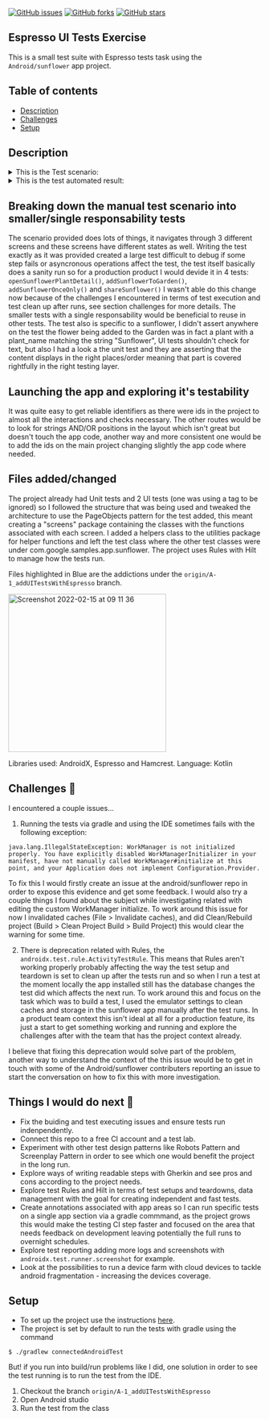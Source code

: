 [![GitHub issues](https://img.shields.io/github/issues/a-padinha/sunflower?style=plastic)](https://github.com/a-padinha/sunflower/issues)
[![GitHub forks](https://img.shields.io/github/forks/a-padinha/sunflower)](https://github.com/a-padinha/sunflower/network)
[![GitHub stars](https://img.shields.io/github/stars/a-padinha/sunflower)](https://github.com/a-padinha/sunflower/stargazers)

## Espresso UI Tests Exercise
This is a small test suite with Espresso tests task using the `Android/sunflower` app project.

## Table of contents
* [Description](#description)
* [Challenges](#Challenges)
* [Setup](#setup)

## Description

<details>
<summary>
This is the Test scenario:
</summary>
<pre>
     * 1. Open app
     * 2. Check that Garden is empty
     * 3. Open Plant list
     * 4. Scroll to sunflower
     * 5. Open it
     * 6. Check we have img and description and can add plant to garden
     * 7. Add it to garden
     * 8. Check that user can't add more than one ('Add' button disappeared)
     * 9. Open My Garden
     * 10. Check Sunflower was added to garden and have planted date/last watered date and should be
     *     watered in 3 days from last watered date
     * 11. Open it
     * 12. Check we have img and description and don't have 'add plant to garden' button
     * 13. Check that user can share link to this plant via share icon from right corner 
</pre>
</details>

<details>
<summary>
This is the test automated result:
</summary>
<pre>
   @Test
    gardenAndPlantListSanity() {
        gardenScreen.gardenIsEmptyIsDisplayed()
        plantListScreen.tapOnPlantListTab()
        plantListScreen.scrollAndTapOnSunflower()
        plantDetailScreen.plantDetailImageIsDisplayed()
        plantDetailScreen.plantDetailDescriptionIsDisplayed()
        plantDetailScreen.tapOnAddPlant()
        plantDetailScreen.addPlantIsNotDisplayed()
        plantDetailScreen.pressBack()
        gardenScreen.tapOnGardenTab()
        gardenScreen.plantNameIsDisplayed()
        gardenScreen.plantPlantedDateIsDisplayed()
        gardenScreen.plantLastWateredIsDisplayed()
        gardenScreen.plantWaterIntervalIsDisplayed()
        gardenScreen.tapOnPlantDetail()
        plantDetailScreen.plantDetailImageIsDisplayed()
        plantDetailScreen.plantDetailDescriptionIsDisplayed()
        plantDetailScreen.addPlantIsNotDisplayed()
        plantDetailScreen.tapOnShare()
    }
</pre>
</details>

## Breaking down the manual test scenario into smaller/single responsability tests

The scenario provided does lots of things, it navigates through 3 different screens and these screens have different states as well.
Writing the test exactly as it was provided created a large test difficult to debug if some step fails or asyncronous 
operations affect the test, the test itself basically does a sanity run so for a production product I would devide it in 4 tests:
`openSunflowerPlantDetail()`, `addSunflowerToGarden()`, `addSunflowerOnceOnly()` and `shareSunflower()` I wasn't able do this change now
because of the challenges I encountered in terms of test execution and test clean up after runs, see section challenges for more details.
The smaller tests with a single responsability would be beneficial to reuse in other tests.
The test also is specific to a sunflower, I didn't assert anywhere on the test the flower being added to the Garden was in fact a plant 
with a plant_name matching the string "Sunflower", UI tests shouldn't check for text, but also I had a look a the unit test and they are 
asserting that the content displays in the right places/order meaning that part is covered rightfully in the right testing layer.

## Launching the app and exploring it's testability

It was quite easy to get reliable identifiers as there were ids in the project to almost all the interactions 
and checks necessary. The other routes would be to look for strings AND/OR positions in the layout which isn't great but doesn't 
touch the app code, another way and more consistent one would be to add the ids on the main project changing slightly the app code
where needed.

## Files added/changed

The project already had Unit tests and 2 UI tests (one was using a tag to be ignored) so I followed the structure that was 
being used and tweaked the architecture to use the PageObjects pattern for the test added, this meant creating a 
"screens" package containing the classes with the functions associated with each screen. I added a helpers class to the utilities
package for helper functions and left the test class where the other test classes were under com.google.samples.app.sunflower.
The project uses Rules with Hilt to manage how the tests run.

Files highlighted in Blue are the addictions under the `origin/A-1_addUITestsWithEspresso` branch.

<img width="314" alt="Screenshot 2022-02-15 at 09 11 36" src="https://user-images.githubusercontent.com/10550674/154031781-ee42dca1-b329-41e4-a346-776a99b22c78.png">

Libraries used: AndroidX, Espresso and Hamcrest.
Language: Kotlin


## Challenges :nut_and_bolt:

I encountered a couple issues...
1) Running the tests via gradle and using the IDE sometimes fails with the following exception: 
```
java.lang.IllegalStateException: WorkManager is not initialized properly. You have explicitly disabled WorkManagerInitializer in your manifest, have not manually called WorkManager#initialize at this point, and your Application does not implement Configuration.Provider.
```
To fix this I would firstly create an issue at the android/sunflower repo in order to expose this evidence and get some feedback.
I would also try a couple things I found about the subject while investigating related with editing the custom WorkManager 
initialize. To work around this issue for now I invalidated caches (File > Invalidate caches), and did Clean/Rebuild project 
(Build > Clean Project Build > Build Project) this would clear the warning for some time. 

2) There is deprecation related with Rules, the `androidx.test.rule.ActivityTestRule`. This means that Rules aren't working properly probably affecting 
the way the test setup and teardown is set to clean up after the tests run and so when I run a test at the moment locally the app installed still has 
the database changes the test did which affects the next run. To work around this and focus on the task which was to build a test, I used the emulator
settings to clean caches and storage in the sunflower app manually after the test runs.
In a product team context this isn't ideal at all for a production feature, its just a start to get something working and running and explore the challenges 
after with the team that has the project context already.

I believe that fixing this deprecation would solve part of the problem, another way to understand the context of the this issue would be to get in touch 
with some of the Android/sunflower contributers reporting an issue to start the conversation on how to fix this with more investigation.

## Things I would do next :green_book:

- Fix the buiding and test executing issues and ensure tests run indenpendently.
- Connect this repo to a free CI account and a test lab.
- Experiment with other test design patterns like Robots Pattern and Screenplay Pattern in order to see which one would benefit the project in the long run.
- Explore ways of writing readable steps with Gherkin and see pros and cons according to the project needs.
- Explore test Rules and Hilt in terms of test setups and teardowns, data management with the goal for creating independent and fast tests.
- Create annotations associated with app areas so I can run specific tests on a single app section via a gradle commmand, as the project grows this would make
the testing CI step faster and focused on the area that needs feedback on development leaving potentially the full runs to overnight schedules.
- Explore test reporting adding more logs and screenshots with `androidx.test.runner.screenshot` for example.
- Look at the possibilities to run a device farm with cloud devices to tackle android fragmentation - increasing the devices coverage.


## Setup 

- To set up the project use the instructions [here](https://github.com/android/sunflower#getting-started).
- The project is set by default to run the tests with gradle using the command
```
$ ./gradlew connectedAndroidTest   
```
But! if you run into build/run problems like I did, one solution in order to see the test running is to run the test from the IDE.
1. Checkout the branch `origin/A-1_addUITestsWithEspresso`
2. Open Android studio 
3. Run the test from the class


